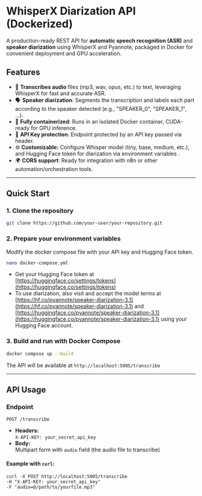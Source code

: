 # WhisperX Diarization API (Dockerized)

A production-ready REST API for **automatic speech recognition (ASR)** and **speaker diarization** using WhisperX and Pyannote, packaged in Docker for convenient deployment and GPU acceleration.

## Features

- 🎤 **Transcribes audio** files (mp3, wav, opus, etc.) to text, leveraging WhisperX for fast and accurate ASR.
- 🗣️ **Speaker diarization**: Segments the transcription and labels each part according to the speaker detected (e.g., "SPEAKER_0", "SPEAKER_1", ...).
- 🐳 **Fully containerized**: Runs in an isolated Docker container, CUDA-ready for GPU inference.
- 🔐 **API Key protection**: Endpoint protected by an API key passed via header.
- ⚙️ **Customizable:** Configure Whisper model (tiny, base, medium, etc.), and Hugging Face token for diarization via environment variables .
- 🌍 **CORS support**: Ready for integration with n8n or other automation/orchestration tools.

---

## Quick Start

### 1. Clone the repository
```bash
git clone https://github.com/your-user/your-repository.git
```

### 2. Prepare your environment variables

Modify the docker compose file with your API key and Hugging Face token.
```bash
nano docker-compose.yml
```
- Get your Hugging Face token at [https://huggingface.co/settings/tokens](https://huggingface.co/settings/tokens)
- To use diarization, also visit and accept the model terms at [https://hf.co/pyannote/speaker-diarization-3.1](https://hf.co/pyannote/speaker-diarization-3.1) and [https://huggingface.co/pyannote/speaker-diarization-3.1](https://huggingface.co/pyannote/speaker-diarization-3.1) using your Hugging Face account.

### 3. Build and run with Docker Compose
```bash
docker compose up --build
```
The API will be available at `http://localhost:5005/transcribe`

---

## API Usage

### Endpoint

`POST /transcribe`

- **Headers:**  
  `X-API-KEY: your_secret_api_key`
- **Body:**  
  Multipart form with `audio` field (the audio file to transcribe)

#### Example with `curl`:

```curl
curl -X POST http://localhost:5005/transcribe
-H "X-API-KEY: your_secret_api_key"
-F "audio=@/path/to/yourfile.mp3"
```
